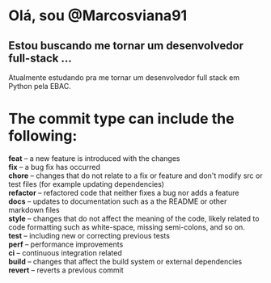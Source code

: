 # Olá, sou **@Marcosviana91**
## Estou buscando me tornar um desenvolvedor full-stack ...
Atualmente estudando pra me tornar um desenvolvedor full stack em Python pela EBAC. 

# The commit type can include the following:

**feat** – a new feature is introduced with the changes  
**fix** – a bug fix has occurred  
**chore** – changes that do not relate to a fix or feature and don't modify src or test files (for example updating dependencies)  
**refactor** – refactored code that neither fixes a bug nor adds a feature  
**docs** – updates to documentation such as a the README or other markdown files  
**style** – changes that do not affect the meaning of the code, likely related to code formatting such as white-space, missing semi-colons, and so on.  
**test** – including new or correcting previous tests  
**perf** – performance improvements  
**ci** – continuous integration related  
**build** – changes that affect the build system or external dependencies  
**revert** – reverts a previous commit  

<!---
Marcosviana91/Marcosviana91 is a ✨ special ✨ repository because its `README.md` (this file) appears on your GitHub profile.
You can click the Preview link to take a look at your changes.
--->
